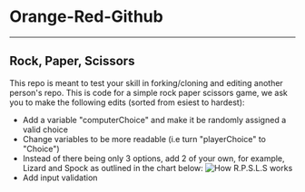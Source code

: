 # Orange-Red-Github
---
## Rock, Paper, Scissors

This repo is meant to test your skill in forking/cloning and editing another person's repo. This is code for a simple rock paper scissors game, we ask you to make the following edits (sorted from esiest to hardest):

- Add a variable "computerChoice" and make it be randomly assigned a valid choice
- Change variables to be more readable (i.e turn "playerChoice" to "Choice")
- Instead of there being only 3 options, add 2 of your own, for example, Lizard and Spock as outlined in the chart below: 
![How R.P.S.L.S works](imgs/rpsls.jpg)
- Add input validation 

